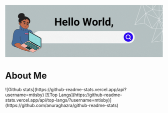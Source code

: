 [<img src="./helloworld.gif" alt="👋 Hello World! I'm Mar"/>](https://mtisby.github.io/)

<h1>About Me</h1>
![Github stats](https://github-readme-stats.vercel.app/api?username=mtisby)
[![Top Langs](https://github-readme-stats.vercel.app/api/top-langs/?username=mtisby)](https://github.com/anuraghazra/github-readme-stats)




<!--
**mtisby/mtisby** is a ✨ _special_ ✨ repository because its `README.md` (this file) appears on your GitHub profile.

Here are some ideas to get you started:

- 🔭 I’m currently working on ...
- 🌱 I’m currently learning ...
- 👯 I’m looking to collaborate on ...
- 🤔 I’m looking for help with ...
- 💬 Ask me about ...
- 📫 How to reach me: ...
- 😄 Pronouns: ...
- ⚡ Fun fact: ...
-->
